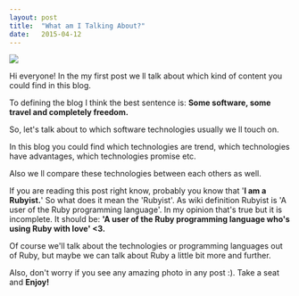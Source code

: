 ```yaml
---
layout: post
title:  "What am I Talking About?"
date:   2015-04-12
---
```

<img src="https://scontent-ams.xx.fbcdn.net/hphotos-xfp1/v/t1.0-9/11054324_10153103065489424_2355222707298849398_n.jpg?oh=3b856a84ce9a1b4083ce8387c50319d8&oe=5599D548"/>
<p class="intro"><span class="dropcap">Hi</span> everyone! In the my first post we ll talk about which kind of content you could find in this blog. </p>
<p class="intro">To defining the blog I think the best sentence is:
 <b>Some software, some travel and completely freedom.</b></p>

<p>
  So, let's talk about to which software technologies usually we ll touch on.

  In this blog you could find which technologies are trend, which technologies have advantages, which technologies promise etc.

  Also we ll compare these technologies between each others as well.
</p>

<p>
     If you are reading this post right know, probably you know that '<b>I am a Rubyist.</b>'
     So what does it mean the 'Rubyist'. As wiki definition Rubyist is 'A user of the Ruby programming language'.
     In my opinion that's true but it is incomplete. It should be:
     <b>'A user of the Ruby programming language who's using Ruby with love' <3.</b>
</p>
<p>
    Of course we'll talk about the technologies or programming languages out of Ruby,
    but maybe we can talk about Ruby a little bit more and further.
</p>
<p>
    Also, don't worry if you see any amazing photo in any post :). Take a seat and <b>Enjoy!</b>
</p>